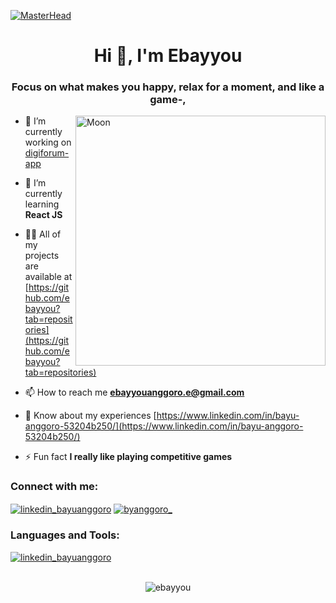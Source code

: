 [![MasterHead](https://i.ibb.co/CMDQZ22/background.jpg)](https://www.linkedin.com/in/bayu-anggoro-53204b250/)
<h1 align="center">Hi 👋, I'm Ebayyou</h1>
<h3 align="center">Focus on what makes you happy, relax for a moment, and like a game-,</h3>
<img align="right" alt="Moon" width="400" src="https://i.ibb.co/BKyDHns/3700-4-09-prev-ui.png">

- 🔭 I’m currently working on [digiforum-app](https://github.com/ebayyou/digiforum-app)

- 🌱 I’m currently learning **React JS**

- 👨‍💻 All of my projects are available at [https://github.com/ebayyou?tab=repositories](https://github.com/ebayyou?tab=repositories)

- 📫 How to reach me **ebayyouanggoro.e@gmail.com**

- 📄 Know about my experiences [https://www.linkedin.com/in/bayu-anggoro-53204b250/](https://www.linkedin.com/in/bayu-anggoro-53204b250/)

- ⚡ Fun fact **I really like playing competitive games**

<h3 align="left">Connect with me:</h3>
<p align="left">
<a href="https://www.linkedin.com/in/bayu-anggoro-ditya-53204b250" target="blank"><img align="center" src="https://skills.thijs.gg/icons?i=linkedin" alt="linkedin_bayuanggoro" /></a>
<a href="https://instagram.com/byanggoro_" target="blank"><img align="center" src="https://skills.thijs.gg/icons?i=instagram" alt="byanggoro_" /></a>
</p>

<h3 align="left">Languages and Tools:</h3>
<a href="#" target="blank"><img align="center" src="https://skills.thijs.gg/icons?i=html,css,sass,js,react,vue,git,figma" alt="linkedin_bayuanggoro" /></a>

<br />
<br />

<p align="center"><img src="https://github-readme-stats.vercel.app/api/top-langs?username=ebayyou&show_icons=true&locale=en&layout=compact" alt="ebayyou" /></p>
